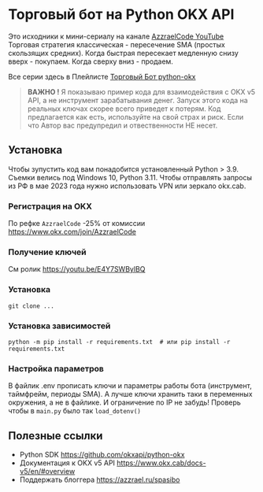 # Торговый бот на Python OKX API


Это исходники к мини-сериалу на канале [AzzraelCode YouTube](https://www.youtube.com/channel/UCf6kozNejHoQuFhBDB8cfxA)  
Торговая стратегия классическая - пересечение SMA (простых скользящих средних).
Когда быстрая пересекает медленную снизу вверх - покупаем. Когда сверху вниз - продаем.

Все серии здесь в Плейлисте [Торговый Бот python-okx](https://www.youtube.com/playlist?list=PLWVnIRD69wY6fnQkxIpcB-K7R_AQuA3hT) 

> **ВАЖНО !** Я показываю пример кода для взаимодействия с OKX v5 API, а не инструмент зарабатывания денег. 
Запуск этого кода на реальных ключах скорее всего приведет к потерям.
Код предлагается как есть, используйте на свой страх и риск. Если что Автор вас предупредил и 
отвественности НЕ несет.


## Установка

Чтобы зупустить код вам понадобится установленный Python > 3.9. Съемки велись под Windows 10, Python 3.11. 
Чтобы отправлять запросы из РФ в мае 2023 года нужно использовать VPN или зеркало okx.cab. 

### Регистрация на OKX
По рефке ``AzzraelCode`` -25% от комиссии https://www.okx.com/join/AzzraelCode

### Получение ключей
См ролик https://youtu.be/E4Y7SWBylBQ

### Установка 
``git clone ... ``

### Установка зависимостей

```shell
python -m pip install -r requirements.txt  # или pip install -r requirements.txt
```

### Настройка параметров
В файлик .env прописать ключи и параметры работы бота (инструмент, таймфрейм, периоды SMA). 
А лучше ключи хранить таки в переменных окружения, а не в файлике. И ограничение по IP не забудь! 
Проверь чтобы в ``main.py`` было так ``load_dotenv()`` 

## Полезные ссылки
- Python SDK https://github.com/okxapi/python-okx
- Документация к OKX v5 API https://www.okx.cab/docs-v5/en/#overview
- Поддержать блоггера https://azzrael.ru/spasibo

